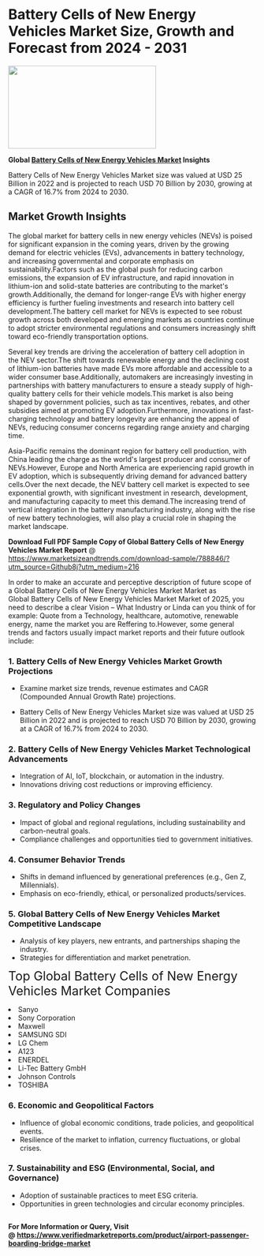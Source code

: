 <H1>Battery Cells of New Energy Vehicles Market Size, Growth and Forecast from 2024 - 2031</H1><img class="aligncenter size-medium wp-image-584254" src="https://thirdeyenews.in/wp-content/uploads/2024/09/Global-Market-Research-300x168.jpeg" alt="" width="300" height="168" /><p><strong>Global&nbsp;<a href="https://www.marketsizeandtrends.com/download-sample/788846/?utm_source=Github8j?utm_medium=216">Battery Cells of New Energy Vehicles Market</a> Insights</strong></p><p>Battery Cells of New Energy Vehicles Market size was valued at USD 25 Billion in 2022 and is projected to reach USD 70 Billion by 2030, growing at a CAGR of 16.7% from 2024 to 2030.</p><p><h2>Market Growth Insights</h2> <p>The global market for battery cells in new energy vehicles (NEVs) is poised for significant expansion in the coming years, driven by the growing demand for electric vehicles (EVs), advancements in battery technology, and increasing governmental and corporate emphasis on sustainability.Factors such as the global push for reducing carbon emissions, the expansion of EV infrastructure, and rapid innovation in lithium-ion and solid-state batteries are contributing to the market's growth.Additionally, the demand for longer-range EVs with higher energy efficiency is further fueling investments and research into battery cell development.The battery cell market for NEVs is expected to see robust growth across both developed and emerging markets as countries continue to adopt stricter environmental regulations and consumers increasingly shift toward eco-friendly transportation options.</p> <p>Several key trends are driving the acceleration of battery cell adoption in the NEV sector.The shift towards renewable energy and the declining cost of lithium-ion batteries have made EVs more affordable and accessible to a wider consumer base.Additionally, automakers are increasingly investing in partnerships with battery manufacturers to ensure a steady supply of high-quality battery cells for their vehicle models.This market is also being shaped by government policies, such as tax incentives, rebates, and other subsidies aimed at promoting EV adoption.Furthermore, innovations in fast-charging technology and battery longevity are enhancing the appeal of NEVs, reducing consumer concerns regarding range anxiety and charging time.</p> <p>Asia-Pacific remains the dominant region for battery cell production, with China leading the charge as the world's largest producer and consumer of NEVs.However, Europe and North America are experiencing rapid growth in EV adoption, which is subsequently driving demand for advanced battery cells.Over the next decade, the NEV battery cell market is expected to see exponential growth, with significant investment in research, development, and manufacturing capacity to meet this demand.The increasing trend of vertical integration in the battery manufacturing industry, along with the rise of new battery technologies, will also play a crucial role in shaping the market landscape.</p> <p><span class=""><strong>Download Full PDF Sample Copy of Global Battery Cells of New Energy Vehicles Market Report</strong> @ <a href="https://www.marketsizeandtrends.com/download-sample/788846/?utm_source=Github8j?utm_medium=216" target="_blank">https://www.marketsizeandtrends.com/download-sample/788846/?utm_source=Github8j?utm_medium=216</a></span></p><p>In order to make an accurate and perceptive description of future scope of a Global&nbsp;Battery Cells of New Energy Vehicles Market Market as Global&nbsp;Battery Cells of New Energy Vehicles Market Market of 2025, you need to describe a clear Vision &ndash; What Industry or Linda can you think of for example: Quote from a Technology, healthcare, automotive, renewable energy, name the market you are Reffering to.However, some general trends and factors usually impact market reports and their future outlook include:</p><h3>1.&nbsp;<strong>Battery Cells of New Energy Vehicles Market Growth Projections</strong></h3><ul><li>Examine market size trends, revenue estimates and CAGR (Compounded Annual Growth Rate) projections.</li><li><p>Battery Cells of New Energy Vehicles Market size was valued at USD 25 Billion in 2022 and is projected to reach USD 70 Billion by 2030, growing at a CAGR of 16.7% from 2024 to 2030.</p></li></ul><h3>2.&nbsp;<strong>Battery Cells of New Energy Vehicles Market Technological Advancements</strong></h3><ul><li>Integration of AI, IoT, blockchain, or automation in the industry.</li><li>Innovations driving cost reductions or improving efficiency.</li></ul><h3>3.&nbsp;<strong>Regulatory and Policy Changes</strong></h3><ul><li>Impact of global and regional regulations, including sustainability and carbon-neutral goals.</li><li>Compliance challenges and opportunities tied to government initiatives.</li></ul><h3>4.&nbsp;<strong>Consumer Behavior Trends</strong></h3><ul><li>Shifts in demand influenced by generational preferences (e.g., Gen Z, Millennials).</li><li>Emphasis on eco-friendly, ethical, or personalized products/services.</li></ul><h3>5.&nbsp;<strong>Global Battery Cells of New Energy Vehicles Market Competitive Landscape</strong></h3><ul><li>Analysis of key players, new entrants, and partnerships shaping the industry.</li><li>Strategies for differentiation and market penetration.</li></ul><p data-pm-slice="1 1 []"><span style="color: inherit; font-family: inherit; font-size: 25px;">Top Global Battery Cells of New Energy Vehicles Market Companies</span></p><div class="" data-test-id=""><p><li>Sanyo</li><li> Sony Corporation</li><li> Maxwell</li><li> SAMSUNG SDI</li><li> LG Chem</li><li> A123</li><li> ENERDEL</li><li> Li-Tec Battery GmbH</li><li> Johnson Controls</li><li> TOSHIBA</li></p></div><h3>6.&nbsp;<strong>Economic and Geopolitical Factors</strong></h3><ul><li>Influence of global economic conditions, trade policies, and geopolitical events.</li><li>Resilience of the market to inflation, currency fluctuations, or global crises.</li></ul><h3>7.&nbsp;<strong>Sustainability and ESG (Environmental, Social, and Governance)</strong></h3><ul><li>Adoption of sustainable practices to meet ESG criteria.</li><li>Opportunities in green technologies and circular economy principles.</li></ul><h2><strong style="font-size: 14px;">For More Information or Query, Visit @&nbsp;</strong><a style="background-color: #ffffff; font-size: 14px;" href="https://www.marketsizeandtrends.com/report/battery-cells-of-new-energy-vehicles-market/" target="_blank">https://www.verifiedmarketreports.com/product/airport-passenger-boarding-bridge-market</a></h2>